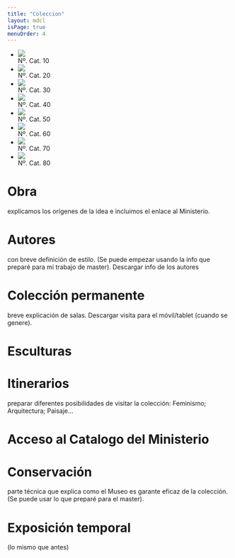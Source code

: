 ```yaml
---
title: "Coleccion"
layout: mdcl
isPage: true
menuOrder: 4
---
```

<div class="slideshow-wrapper">
	<div class="preloader"></div>
	<ul id="featured2" data-orbit>
		<li><img src="/images/cat/10.jpg" /><div class="orbit-caption">Nº. Cat. 10</div></li>
		<li><img src="/images/cat/20.jpg" /><div class="orbit-caption">Nº. Cat. 20</div></li>
		<li><img src="/images/cat/30.jpg" /><div class="orbit-caption">Nº. Cat. 30</div></li>
		<li><img src="/images/cat/40.jpg" /><div class="orbit-caption">Nº. Cat. 40</div></li>
		<li><img src="/images/cat/50.jpg" /><div class="orbit-caption">Nº. Cat. 50</div></li>
		<li><img src="/images/cat/60.jpg" /><div class="orbit-caption">Nº. Cat. 60</div></li>
		<li><img src="/images/cat/70.jpg" /><div class="orbit-caption">Nº. Cat. 70</div></li>
		<li><img src="/images/cat/80.jpg" /><div class="orbit-caption">Nº. Cat. 80</div></li>
	</ul>
</div>



# Obra
explicamos los orígenes de la idea e incluimos el enlace al Ministerio.
# Autores 
con breve definición de estilo. (Se puede empezar usando la info que preparé para mi trabajo de master). Descargar info de los autores
# Colección permanente
breve explicación de salas. Descargar visita para el móvil/tablet (cuando se genere).
# Esculturas
# Itinerarios 
preparar diferentes posibilidades de visitar la colección: Feminismo; Arquitectura; Paisaje…
# Acceso al Catalogo del Ministerio
# Conservación 
parte técnica que explica como el Museo es garante eficaz de la colección. (Se puede usar lo que preparé para el master).
# Exposición temporal 
(lo mismo que antes)

